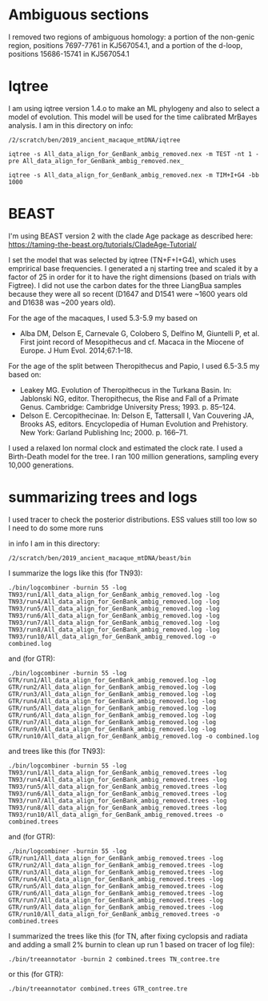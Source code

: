 # Ambiguous sections

I removed two regions of ambiguous homology: a portion of the non-genic region, positions 7697-7761 in KJ567054.1, and a portion of the d-loop, positions 15686-15741 in KJ567054.1

# Iqtree
I am using iqtree version 1.4.o to make an ML phylogeny and also to select a model of evolution. This model will be used for the time calibrated MrBayes analysis. I am in this directory on info:
```
/2/scratch/ben/2019_ancient_macaque_mtDNA/iqtree
```

```
iqtree -s All_data_align_for_GenBank_ambig_removed.nex -m TEST -nt 1 -pre All_data_align_for_GenBank_ambig_removed.nex_
```
```
iqtree -s All_data_align_for_GenBank_ambig_removed.nex -m TIM+I+G4 -bb 1000
```


# BEAST

I'm using BEAST version 2 with the clade Age package as described here: https://taming-the-beast.org/tutorials/CladeAge-Tutorial/

I set the model that was selected by iqtree (TN+F+I+G4), which uses emprirical base frequencies. I generated a nj starting tree and scaled it by a factor of 25 in order for it to have the right dimensions (based on trials with Figtree). I did not use the carbon dates for the three LiangBua samples because they were all so recent (D1647 and D1541 were ~1600 years old and D1638 was ~200 years old). 

For the age of the macaques, I used 5.3-5.9 my based on 
* Alba DM, Delson E, Carnevale G, Colobero S, Delfino M, Giuntelli P, et al.
First joint record of Mesopithecus and cf. Macaca in the Miocene of Europe.
J Hum Evol. 2014;67:1–18.

For the age of the split between Theropithecus and Papio, I used 6.5-3.5 my based on:
* Leakey MG. Evolution of Theropithecus in the Turkana Basin. In: Jablonski NG, editor. Theropithecus, the Rise and Fall of a Primate Genus. Cambridge: Cambridge University Press; 1993. p. 85–124.
* Delson E. Cercopithecinae. In: Delson E, Tattersall I, Van Couvering JA,
Brooks AS, editors. Encyclopedia of Human Evolution and Prehistory. New
York: Garland Publishing Inc; 2000. p. 166–71.

I used a relaxed lon normal clock and estimated the clock rate. I used a Birth-Death model for the tree. I ran 100 million generations, sampling every 10,000 generations.

# summarizing trees and logs

I used tracer to check the posterior distributions.  ESS values still too low so I need to do some more runs

in info I am in this directory:
```
/2/scratch/ben/2019_ancient_macaque_mtDNA/beast/bin
```
I summarize the logs like this (for TN93):
```
./bin/logcombiner -burnin 55 -log TN93/run1/All_data_align_for_GenBank_ambig_removed.log -log TN93/run4/All_data_align_for_GenBank_ambig_removed.log -log TN93/run5/All_data_align_for_GenBank_ambig_removed.log -log TN93/run6/All_data_align_for_GenBank_ambig_removed.log -log TN93/run7/All_data_align_for_GenBank_ambig_removed.log -log TN93/run8/All_data_align_for_GenBank_ambig_removed.log -log TN93/run10/All_data_align_for_GenBank_ambig_removed.log -o combined.log

```
and (for GTR):
```
./bin/logcombiner -burnin 55 -log GTR/run1/All_data_align_for_GenBank_ambig_removed.log -log GTR/run2/All_data_align_for_GenBank_ambig_removed.log -log GTR/run3/All_data_align_for_GenBank_ambig_removed.log -log GTR/run4/All_data_align_for_GenBank_ambig_removed.log -log GTR/run5/All_data_align_for_GenBank_ambig_removed.log -log GTR/run6/All_data_align_for_GenBank_ambig_removed.log -log GTR/run7/All_data_align_for_GenBank_ambig_removed.log -log GTR/run9/All_data_align_for_GenBank_ambig_removed.log -log GTR/run10/All_data_align_for_GenBank_ambig_removed.log -o combined.log
```

and trees like this  (for TN93):

```
./bin/logcombiner -burnin 55 -log TN93/run1/All_data_align_for_GenBank_ambig_removed.trees -log  TN93/run4/All_data_align_for_GenBank_ambig_removed.trees -log TN93/run5/All_data_align_for_GenBank_ambig_removed.trees -log TN93/run6/All_data_align_for_GenBank_ambig_removed.trees -log TN93/run7/All_data_align_for_GenBank_ambig_removed.trees -log TN93/run8/All_data_align_for_GenBank_ambig_removed.trees -log TN93/run10/All_data_align_for_GenBank_ambig_removed.trees -o combined.trees
```

and (for GTR):
```
./bin/logcombiner -burnin 55 -log GTR/run1/All_data_align_for_GenBank_ambig_removed.trees -log GTR/run2/All_data_align_for_GenBank_ambig_removed.trees -log GTR/run3/All_data_align_for_GenBank_ambig_removed.trees -log GTR/run4/All_data_align_for_GenBank_ambig_removed.trees -log GTR/run5/All_data_align_for_GenBank_ambig_removed.trees -log GTR/run6/All_data_align_for_GenBank_ambig_removed.trees -log GTR/run7/All_data_align_for_GenBank_ambig_removed.trees -log GTR/run9/All_data_align_for_GenBank_ambig_removed.trees -log GTR/run10/All_data_align_for_GenBank_ambig_removed.trees -o combined.trees

```
I summarized the trees like this (for TN, after fixing cyclopsis and radiata and adding a small 2% burnin to clean up run 1 based on tracer of log file):
```
./bin/treeannotator -burnin 2 combined.trees TN_contree.tre
```
or this (for GTR):
```
./bin/treeannotator combined.trees GTR_contree.tre
```
